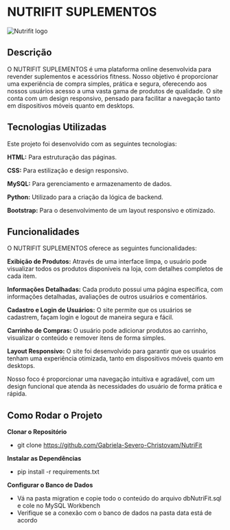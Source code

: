 # **NUTRIFIT SUPLEMENTOS**

![Nutrifit logo](https://github.com/user-attachments/assets/43d3ae0f-9aa4-4997-8194-f650719aa2df)


## **Descrição**
O NUTRIFIT SUPLEMENTOS é uma plataforma online desenvolvida para revender suplementos e acessórios fitness. Nosso objetivo é proporcionar uma experiência de compra simples, prática e segura, oferecendo aos nossos usuários acesso a uma vasta gama de produtos de qualidade.
O site conta com um design responsivo, pensado para facilitar a navegação tanto em dispositivos móveis quanto em desktops.

## **Tecnologias Utilizadas**
Este projeto foi desenvolvido com as seguintes tecnologias:

**HTML:** Para estruturação das páginas.

**CSS:** Para estilização e design responsivo.

**MySQL:** Para gerenciamento e armazenamento de dados.

**Python:** Utilizado para a criação da lógica de backend.

**Bootstrap:** Para o desenvolvimento de um layout responsivo e otimizado.


## **Funcionalidades**
O NUTRIFIT SUPLEMENTOS oferece as seguintes funcionalidades:

**Exibição de Produtos:** Através de uma interface limpa, o usuário pode visualizar todos os produtos disponíveis na loja, com detalhes completos de cada item.

**Informações Detalhadas:** Cada produto possui uma página específica, com informações detalhadas, avaliações de outros usuários e comentários.

**Cadastro e Login de Usuários:** O site permite que os usuários se cadastrem, façam login e logout de maneira segura e fácil.

**Carrinho de Compras:** O usuário pode adicionar produtos ao carrinho, visualizar o conteúdo e remover itens de forma simples.

**Layout Responsivo:** O site foi desenvolvido para garantir que os usuários tenham uma experiência otimizada, tanto em dispositivos móveis quanto em desktops.

Nosso foco é proporcionar uma navegação intuitiva e agradável, com um design funcional que atenda às necessidades do usuário de forma prática e rápida.


## **Como Rodar o Projeto**

**Clonar o Repositório**
  - git clone https://github.com/Gabriela-Severo-Christovam/NutriFit

**Instalar as Dependências**
  - pip install -r requirements.txt

**Configurar o Banco de Dados**
  - Vá na pasta migration e copie todo o conteúdo do arquivo dbNutriFit.sql e cole no MySQL Workbench
  - Verifique se a conexão com o banco de dados na pasta data está de acordo 
